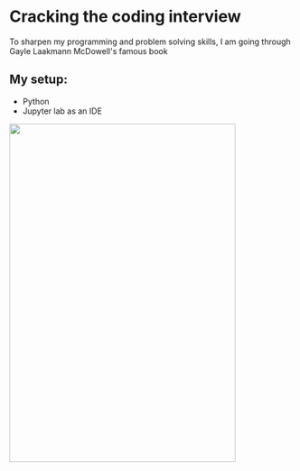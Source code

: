 # Cracking the coding interview

To sharpen my programming and problem solving skills, I am going through Gayle Laakmann McDowell's famous book

## My setup: 
- Python
- Jupyter lab as an IDE

<img src="https://m.media-amazon.com/images/W/IMAGERENDERING_521856-T1/images/I/61mIq2iJUXL.jpg"  width="400" height="600">
